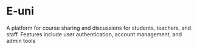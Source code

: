 # E-uni
A platform for course sharing and discussions for students, teachers, and staff. Features include user authentication, account management, and admin tools
